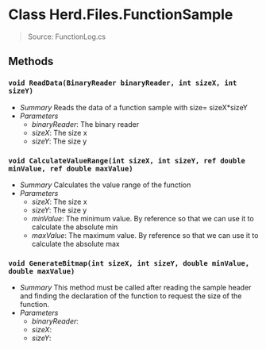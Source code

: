 # Class Herd.Files.FunctionSample
> Source: FunctionLog.cs
## Methods
### `void ReadData(BinaryReader binaryReader, int sizeX, int sizeY)`
* *Summary*
  Reads the data of a function sample with size= sizeX*sizeY
* *Parameters*
  * _binaryReader_: The binary reader
  * _sizeX_: The size x
  * _sizeY_: The size y
### `void CalculateValueRange(int sizeX, int sizeY, ref double minValue, ref double maxValue)`
* *Summary*
  Calculates the value range of the function
* *Parameters*
  * _sizeX_: The size x
  * _sizeY_: The size y
  * _minValue_: The minimum value. By reference so that we can use it to calculate the absolute min
  * _maxValue_: The maximum value. By reference so that we can use it to calculate the absolute max
### `void GenerateBitmap(int sizeX, int sizeY, double minValue, double maxValue)`
* *Summary*
  This method must be called after reading the sample header and finding the declaration of the function to request the size of the function.
* *Parameters*
  * _binaryReader_: 
  * _sizeX_: 
  * _sizeY_: 
